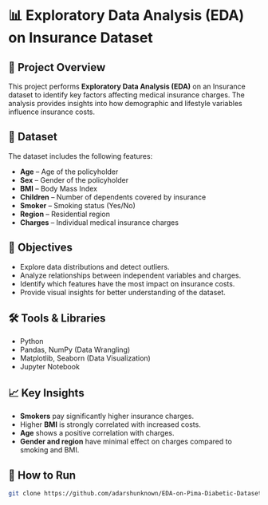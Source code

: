 # 📊 Exploratory Data Analysis (EDA) on Insurance Dataset

## 📌 Project Overview  
This project performs **Exploratory Data Analysis (EDA)** on an Insurance dataset to identify key factors affecting medical insurance charges. The analysis provides insights into how demographic and lifestyle variables influence insurance costs.

## 📂 Dataset  
The dataset includes the following features:  
- **Age** – Age of the policyholder  
- **Sex** – Gender of the policyholder  
- **BMI** – Body Mass Index  
- **Children** – Number of dependents covered by insurance  
- **Smoker** – Smoking status (Yes/No)  
- **Region** – Residential region  
- **Charges** – Individual medical insurance charges  

## 🎯 Objectives  
- Explore data distributions and detect outliers.  
- Analyze relationships between independent variables and charges.  
- Identify which features have the most impact on insurance costs.  
- Provide visual insights for better understanding of the dataset.  

## 🛠️ Tools & Libraries  
- Python  
- Pandas, NumPy (Data Wrangling)  
- Matplotlib, Seaborn (Data Visualization)  
- Jupyter Notebook  

## 📈 Key Insights  
- **Smokers** pay significantly higher insurance charges.  
- Higher **BMI** is strongly correlated with increased costs.  
- **Age** shows a positive correlation with charges.  
- **Gender and region** have minimal effect on charges compared to smoking and BMI.  

## 🚀 How to Run   
   ```bash
   git clone https://github.com/adarshunknown/EDA-on-Pima-Diabetic-Dataset cd
